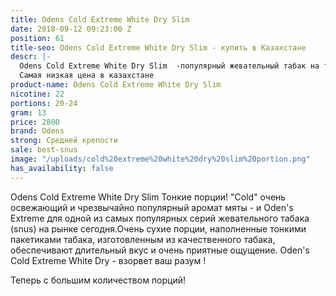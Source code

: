 ```yaml
---
title: Odens Cold Extreme White Dry Slim
date: 2018-09-12 09:23:00 Z
position: 61
title-seo: Odens Cold Extreme White Dry Slim - купить в Казахстане
descr: |-
  Odens Cold Extreme White Dry Slim  -популярный жевательный табак на территории СНГ. Благодаря своим тонким порциям . Приятный мятный  вкус ,20-24 пакетика , средней крепости 22 мг никотина.
  Самая низкая цена в казахстане
product-name: Odens Cold Extreme White Dry Slim
nicotine: 22
portions: 20-24
gram: 13
price: 2800
brand: Odens
strong: Средней крепости
sale: best-snus
image: "/uploads/cold%20extreme%20white%20dry%20slim%20portion.png"
has_availability: false
---
```


Odens Cold Extreme White Dry Slim
Тонкие порции! "Cold" очень освежающий и чрезвычайно популярный аромат мяты - и Oden's Extreme для одной из самых популярных серий жевательного табака (snus) на рынке сегодня.Очень сухие порции, наполненные тонкими пакетиками табака, изготовленным из качественного табака, обеспечивают длительный вкус и очень приятные ощущение.  Oden's Cold Extreme White Dry - взорвет ваш разум !

Теперь с большим количеством порций!
